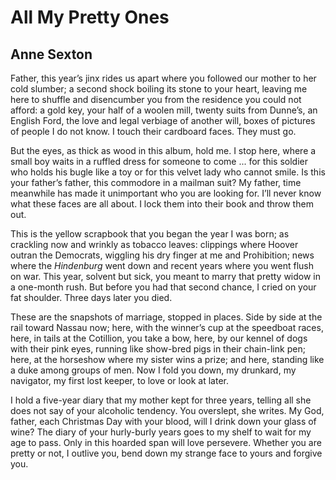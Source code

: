 # All My Pretty Ones
## Anne Sexton
Father, this year’s jinx rides us apart
where you followed our mother to her cold slumber;
a second shock boiling its stone to your heart,
leaving me here to shuffle and disencumber
you from the residence you could not afford:
a gold key, your half of a woolen mill,
twenty suits from Dunne’s, an English Ford,
the love and legal verbiage of another will,
boxes of pictures of people I do not know.
I touch their cardboard faces. They must go.

But the eyes, as thick as wood in this album,
hold me. I stop here, where a small boy
waits in a ruffled dress for someone to come ...
for this soldier who holds his bugle like a toy
or for this velvet lady who cannot smile.
Is this your father’s father, this commodore
in a mailman suit? My father, time meanwhile
has made it unimportant who you are looking for.
I’ll never know what these faces are all about.
I lock them into their book and throw them out.

This is the yellow scrapbook that you began
the year I was born; as crackling now and wrinkly
as tobacco leaves: clippings where Hoover outran
the Democrats, wiggling his dry finger at me
and Prohibition; news where the _Hindenburg_ went
down and recent years where you went flush
on war. This year, solvent but sick, you meant
to marry that pretty widow in a one-month rush.
But before you had that second chance, I cried
on your fat shoulder. Three days later you died.

These are the snapshots of marriage, stopped in places.
Side by side at the rail toward Nassau now;
here, with the winner’s cup at the speedboat races,
here, in tails at the Cotillion, you take a bow,
here, by our kennel of dogs with their pink eyes,
running like show-bred pigs in their chain-link pen;
here, at the horseshow where my sister wins a prize;
and here, standing like a duke among groups of men.
Now I fold you down, my drunkard, my navigator,
my first lost keeper, to love or look at later.

I hold a five-year diary that my mother kept
for three years, telling all she does not say
of your alcoholic tendency. You overslept,
she writes. My God, father, each Christmas Day
with your blood, will I drink down your glass
of wine? The diary of your hurly-burly years
goes to my shelf to wait for my age to pass.
Only in this hoarded span will love persevere.
Whether you are pretty or not, I outlive you,
bend down my strange face to yours and forgive you.
